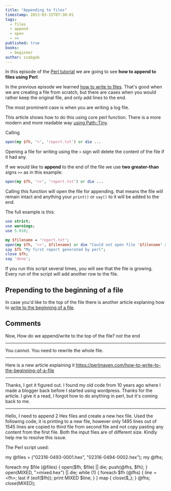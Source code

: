 ```yaml
---
title: "Appending to files"
timestamp: 2013-03-15T07:30:01
tags:
  - files
  - append
  - open
  - >>
published: true
books:
  - beginner
author: szabgab
---
```



In this episode of the [Perl tutorial](/perl-tutorial) we are going to see <b>how to append to files using Perl</b>.

In the previous episode we learned [how to write to files](/writing-to-files-with-perl).
That's good when we are creating a file from scratch, but there are cases when you would rather keep the original file,
and only add lines to the end.

The most prominent case is when you are writing a log file.


This article shows how to do this using core perl function. There is a more modern and more readable
way [using Path::Tiny](/use-path-tiny-to-read-and-write-file).


Calling

```perl
open(my $fh, '>', 'report.txt') or die ...
```

Opening a file for writing using the `>` sign will delete the content of the file if it had any.

If we would like to <b>append</b> to the end of the file we use <b>two greater-than</b> signs `>>` as in this example:

```perl
open(my $fh, '>>', 'report.txt') or die ...
```

Calling this function will open the file for appending. that means the file will remain intact
and anything your `print()` or `say()` to it will be added to the end.

The full example is this:

```perl
use strict;
use warnings;
use 5.010;

my $filename = 'report.txt';
open(my $fh, '>>', $filename) or die "Could not open file '$filename' $!";
say $fh "My first report generated by perl";
close $fh;
say 'done';
```

If you run this script several times, you will see that the file is growing.
Every run of the script will add another row to the file.

## Prepending to the beginning of a file

In case you'd like to the top of the file there is another article
explaning how to [write to the beginning of a file](/how-to-write-to-the-beginning-of-a-file).

## Comments

Now, How do we append/write to the top of the file? not the end

---
You cannot. You need to rewrite the whole file.

---
Here is a new article explaining it  https://perlmaven.com/how-to-write-to-the-beginning-of-a-file

---
Thanks, I got it figured out. I found my old code from 10 years ago where I made a blogger back before I started using wordpress. Thanks for the article. I give it a read, I forgot how to do anything in perl, but it's coming back to me.

<hr>

Hello, I need to append 2 Hex files and create a new hex file. Used the following code, it is printing to a new file, however only 1495 lines out of 1545 lines are copied to third file from second file and not copy pasting any content from the first file. Both the input files are of different size. Kindly help me to resolve this issue.

The Perl script used:

my @files = ("02316-0493-0001.hex", "02316-0494-0002.hex");
my @fhs;

foreach my $file (@files) {
open($fh, $file) || die;
push(@fhs, $fh);
}
open(MIXED, ">mixed.hex") || die;
while (1) {
foreach $fh (@fhs) {
$line = <$fh>;
last if (eof($fh));
print MIXED $line;
}
}
map { close($_); } @fhs;
close(MIXED);


